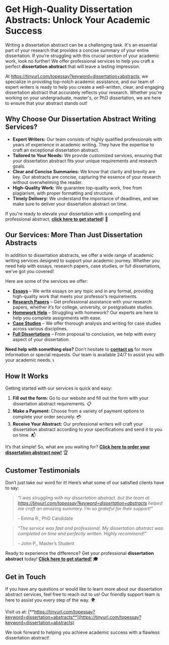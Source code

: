 # Get High-Quality Dissertation Abstracts: Unlock Your Academic Success

Writing a dissertation abstract can be a challenging task. It's an essential part of your research that provides a concise summary of your entire dissertation. If you’re struggling with this crucial section of your academic work, look no further! We offer professional services to help you craft a perfect **dissertation abstract** that will leave a lasting impression.

At https://tinyurl.com/topessay?keyword=dissertation+abstracts, we specialize in providing top-notch academic assistance, and our team of expert writers is ready to help you create a well-written, clear, and engaging dissertation abstract that accurately reflects your research. Whether you're working on your undergraduate, master's, or PhD dissertation, we are here to ensure that your abstract stands out!

## Why Choose Our Dissertation Abstract Writing Services?

- **Expert Writers:** Our team consists of highly qualified professionals with years of experience in academic writing. They have the expertise to craft an exceptional dissertation abstract.
- **Tailored to Your Needs:** We provide customized services, ensuring that your dissertation abstract fits your unique requirements and research goals.
- **Clear and Concise Summaries:** We know that clarity and brevity are key. Our abstracts are concise, capturing the essence of your research without overwhelming the reader.
- **High-Quality Work:** We guarantee top-quality work, free from plagiarism, with proper formatting and structure.
- **Timely Delivery:** We understand the importance of deadlines, and we make sure to deliver your dissertation abstract on time.

If you're ready to elevate your dissertation with a compelling and professional abstract, [**click here to get started**](https://tinyurl.com/topessay?keyword=dissertation+abstracts)! 🌟

## Our Services: More Than Just Dissertation Abstracts

In addition to dissertation abstracts, we offer a wide range of academic writing services designed to support your academic journey. Whether you need help with essays, research papers, case studies, or full dissertations, we’ve got you covered!

Here are some of the services we offer:

- [**Essays**](https://tinyurl.com/topessay?keyword=dissertation+abstracts) – We write essays on any topic and in any format, providing high-quality work that meets your professor’s requirements.
- [**Research Papers**](https://tinyurl.com/topessay?keyword=dissertation+abstracts) – Get professional assistance with your research papers, whether it’s for college, university, or postgraduate studies.
- [**Homework Help**](https://tinyurl.com/topessay?keyword=dissertation+abstracts) – Struggling with homework? Our experts are here to help you complete assignments with ease.
- [**Case Studies**](https://tinyurl.com/topessay?keyword=dissertation+abstracts) – We offer thorough analysis and writing for case studies across various disciplines.
- [**Full Dissertations**](https://tinyurl.com/topessay?keyword=dissertation+abstracts) – From proposal to conclusion, we help with every aspect of your dissertation.

**Need help with something else?** Don’t hesitate to [**contact us**](https://tinyurl.com/topessay?keyword=dissertation+abstracts) for more information or special requests. Our team is available 24/7 to assist you with your academic needs. 📞

## How It Works

Getting started with our services is quick and easy:

1. **Fill out the form:** Go to our website and fill out the form with your dissertation abstract requirements. 📋
2. **Make a Payment:** Choose from a variety of payment options to complete your order securely. 💳
3. **Receive Your Abstract:** Our professional writers will craft your dissertation abstract according to your specifications and send it to you on time. 📬

It’s that simple! So, what are you waiting for? [**Click here to order your dissertation abstract now!**](https://tinyurl.com/topessay?keyword=dissertation+abstracts) 🏆

## Customer Testimonials

Don’t just take our word for it! Here’s what some of our satisfied clients have to say:

> _"I was struggling with my dissertation abstract, but the team at https://tinyurl.com/topessay?keyword=dissertation+abstracts helped me craft an amazing summary. I’m so grateful for their support!"_
> 
> <footer>- Emma R., PhD Candidate</footer>

> _"The service was fast and professional. My dissertation abstract was completed on time and perfectly written. Highly recommend!"_
> 
> <footer>- John P., Master’s Student</footer>

Ready to experience the difference? Get your professional **dissertation abstract** today! [**Click here to get started!**](https://tinyurl.com/topessay?keyword=dissertation+abstracts) 🎓

## Get in Touch

If you have any questions or would like to learn more about our dissertation abstract services, feel free to reach out to us! Our friendly support team is here to assist you every step of the way. 🌍

Visit us at: [**https://tinyurl.com/topessay?keyword=dissertation+abstracts**](https://tinyurl.com/topessay?keyword=dissertation+abstracts)

We look forward to helping you achieve academic success with a flawless dissertation abstract!
